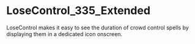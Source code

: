 # LoseControl_335_Extended
LoseControl makes it easy to see the duration of crowd control spells by displaying them in a dedicated icon onscreen.
